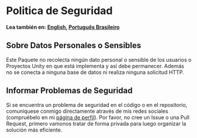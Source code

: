 # Politica de Seguridad

**Lea también en: [English](./SECURITY.md), [Português Brasileiro](./SECURITY.PT-BR.md)**

## Sobre Datos Personales o Sensibles

Este Paquete no recolecta ningún dato personal o sensible de los usuarios
o Proyectos Unity en que está implementa y así debe permanecer. Además no se conecta
a ninguna base de datos ni realiza ninguna solicitud HTTP.

## Informar Problemas de Seguridad

Si se encuentra un problema de seguridad en el código o en el repositorio,
comuníquese conmigo directamente através de mis redes sociales (compruébelo
en mi [página de perfil](https://github.com/Mestre-Tramador#social-media)).
Por favor, no cree un Issue o una Pull Request, primero vamonos tratar de
forma privada para luego organizar la solución más eficiente.
